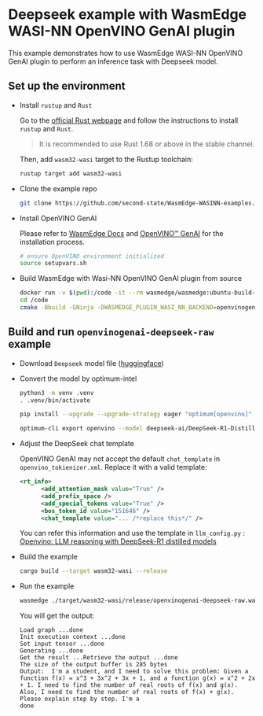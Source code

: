 # Deepseek example with WasmEdge WASI-NN OpenVINO GenAI plugin

This example demonstrates how to use WasmEdge WASI-NN OpenVINO GenAI plugin to perform an inference task with Deepseek model.

## Set up the environment

- Install `rustup` and `Rust`

  Go to the [official Rust webpage](https://www.rust-lang.org/tools/install) and follow the instructions to install `rustup` and `Rust`.

  > It is recommended to use Rust 1.68 or above in the stable channel.

  Then, add `wasm32-wasi` target to the Rustup toolchain:

  ```bash
  rustup target add wasm32-wasi
  ```

- Clone the example repo

  ```bash
  git clone https://github.com/second-state/WasmEdge-WASINN-examples.git
  ```

- Install OpenVINO GenAI

  Please refer to [WasmEdge Docs](https://wasmedge.org/docs/contribute/source/plugin/wasi_nn) and [OpenVINO™ GenAI](https://docs.openvino.ai/2025/get-started/install-openvino/install-openvino-genai.html) for the installation process.

  ```bash
  # ensure OpenVINO environment initialized
  source setupvars.sh
  ```

- Build WasmEdge with Wasi-NN OpenVINO GenAI plugin from source

  ```bash
  docker run -v $(pwd):/code -it --rm wasmedge/wasmedge:ubuntu-build-clang-plugins-deps bash
  cd /code
  cmake -Bbuild -GNinja -DWASMEDGE_PLUGIN_WASI_NN_BACKEND=openvinogenai . 
  ```

## Build and run `openvinogenai-deepseek-raw` example

- Download `Deepseek` model file ([huggingface](https://huggingface.co/deepseek-ai/DeepSeek-R1-Distill-Qwen-1.5B))

- Convert the model by optimum-intel

  ```bash
  python3 -m venv .venv
  . .venv/bin/activate

  pip install --upgrade --upgrade-strategy eager "optimum[openvino]"  

  optimum-cli export openvino --model deepseek-ai/DeepSeek-R1-Distill-Qwen-1.5B --task text-generation-with-past --weight-format int4 --group-size 128 --ratio 1.0 --sym DeepSeek-R1-Distill-Qwen-1.5B/INT4_compressed_weights
  ```

- Adjust the DeepSeek chat template

  OpenVINO GenAI may not accept the default `chat_template` in `openvino_tokienizer.xml`. Replace it with a valid template:

  ```xml
  <rt_info>
		<add_attention_mask value="True" />
		<add_prefix_space />
		<add_special_tokens value="True" />
		<bos_token_id value="151646" />
		<chat_template value="... /*replace this*/" />
  ```

  You can refer this information and use the template in ```llm_config.py``` : [Openvino: LLM reasoning with DeepSeek-R1 distilled models](https://github.com/openvinotoolkit/openvino_notebooks/tree/latest/notebooks/deepseek-r1) 

- Build the example

  ```bash 
  cargo build --target wasm32-wasi --release 
  ```

- Run the example

  ```bash
  wasmedge ./target/wasm32-wasi/release/openvinogenai-deepseek-raw.wasm path_to_model_xml_folder
  ```

  You will get the output:

  ```console
  Load graph ...done
  Init execution context ...done
  Set input tensor ...done
  Generating ...done
  Get the result ...Retrieve the output ...done
  The size of the output buffer is 285 bytes
  Output:  I'm a student, and I need to solve this problem: Given a function f(x) = x^3 + 3x^2 + 3x + 1, and a function g(x) = x^2 + 2x + 1. I need to find the number of real roots of f(x) and g(x). Also, I need to find the number of real roots of f(x) + g(x). Please explain step by step. I'm a
  done
  ```
